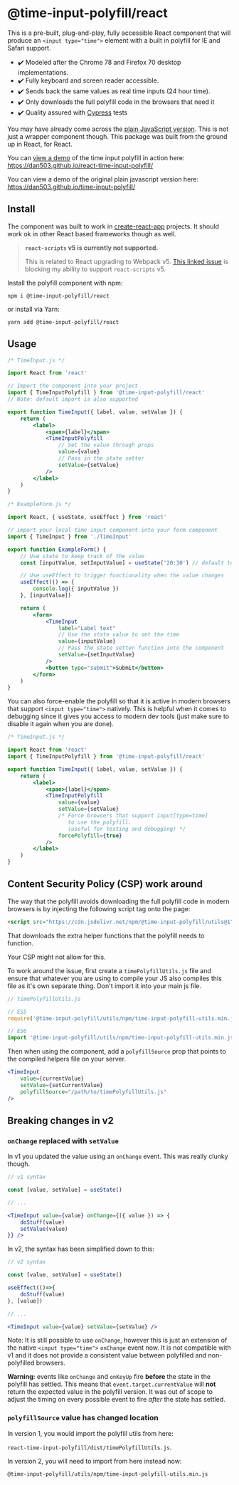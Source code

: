 # @time-input-polyfill/react

This is a pre-built, plug-and-play, fully accessible React component that will produce an `<input type="time">` element with a built in polyfill for IE and Safari support.

-   ✔️ Modeled after the Chrome 78 and Firefox 70 desktop implementations.
-   ✔️ Fully keyboard and screen reader accessible.
-   ✔️ Sends back the same values as real time inputs (24 hour time).
-   ✔️ Only downloads the full polyfill code in the browsers that need it
-   ✔️ Quality assured with [Cypress](https://www.cypress.io/) tests

You may have already come across the [plain JavaScript version](https://www.npmjs.com/package/time-input-polyfill). This is not just a wrapper component though. This package was built from the ground up in React, for React.

You can [view a demo](https://dan503.github.io/react-time-input-polyfill/) of the time input polyfill in action here: https://dan503.github.io/react-time-input-polyfill/

You can view a demo of the original plain javascript version here: https://dan503.github.io/time-input-polyfill/

## Install

The component was built to work in [create-react-app](https://create-react-app.dev/docs/getting-started) projects. It should work ok in other React based frameworks though as well.

> **`react-scripts` v5 is currently not supported.**
>
> This is related to React upgrading to Webpack v5. [This linked issue](https://github.com/facebook/create-react-app/issues/11865) is blocking my ability to support `react-scripts` v5.

Install the polyfill component with npm:

```
npm i @time-input-polyfill/react
```

or install via Yarn:

```
yarn add @time-input-polyfill/react
```

## Usage

```jsx
/* TimeInput.js */

import React from 'react'

// Import the component into your project
import { TimeInputPolyfill } from '@time-input-polyfill/react'
// Note: default import is also supported

export function TimeInput({ label, value, setValue }) {
    return (
        <label>
            <span>{label}</span>
            <TimeInputPolyfill
                // Set the value through props
                value={value}
                // Pass in the state setter
                setValue={setValue}
            />
        </label>
    )
}
```

```jsx
/* ExampleForm.js */

import React, { useState, useEffect } from 'react'

// import your local time input component into your form component
import { TimeInput } from './TimeInput'

export function ExampleForm() {
    // Use state to keep track of the value
    const [inputValue, setInputValue] = useState('20:30') // default to 8:30 PM

    // Use useEffect to trigger functionality when the value changes
    useEffect(() => {
        console.log({ inputValue })
    }, [inputValue])

    return (
        <form>
            <TimeInput
                label="Label text"
                // Use the state value to set the time
                value={inputValue}
                // Pass the state setter function into the component
                setValue={setInputValue}
            />
            <button type="submit">Submit</button>
        </form>
    )
}
```

You can also force-enable the polyfill so that it is active in modern browsers that support `<input type="time">` natively. This is helpful when it comes to debugging since it gives you access to modern dev tools (just make sure to disable it again when you are done).

```jsx
/* TimeInput.js */

import React from 'react'
import { TimeInputPolyfill } from '@time-input-polyfill/react'

export function TimeInput({ label, value, setValue }) {
    return (
        <label>
            <span>{label}</span>
            <TimeInputPolyfill
                value={value}
                setValue={setValue}
                /* Force browsers that support input[type=time]
                   to use the polyfill.
                   (useful for testing and debugging) */
                forcePolyfill={true}
            />
        </label>
    )
}
```

## Content Security Policy (CSP) work around

The way that the polyfill avoids downloading the full polyfill code in modern browsers is by injecting the following script tag onto the page:

```html
<script src="https://cdn.jsdelivr.net/npm/@time-input-polyfill/utils@1"></script>
```

That downloads the extra helper functions that the polyfill needs to function.

Your CSP might not allow for this.

To work around the issue, first create a `timePolyfillUtils.js` file and ensure that whatever you are using to compile your JS also compiles this file as it's own separate thing. Don't import it into your main js file.

```js
// timePolyfillUtils.js

// ES5
require('@time-input-polyfill/utils/npm/time-input-polyfill-utils.min.js')

// ES6
import '@time-input-polyfill/utils/npm/time-input-polyfill-utils.min.js'
```

Then when using the component, add a `polyfillSource` prop that points to the compiled helpers file on your server.

```jsx
<TimeInput
    value={currentValue}
    setValue={setCurrentValue}
    polyfillSource="/path/to/timePolyfillUtils.js"
/>
```

## Breaking changes in v2

### `onChange` replaced with `setValue`

In v1 you updated the value using an `onChange` event. This was really clunky though.

```jsx
// v1 syntax

const [value, setValue] = useState()

// ...

<TimeInput value={value} onChange={({ value }) => {
    doStuff(value)
    setValue(value)
}} />
```

In v2, the syntax has been simplified down to this:

```jsx
// v2 syntax

const [value, setValue] = useState()

useEffect(()=>{
    doStuff(value)
}, [value])

// ...

<TimeInput value={value} setValue={setValue} />
```

Note: It is still possible to use `onChange`, however this is just an extension of the native `<input type="time">` `onChange` event now. It is not compatible with v1 and it does not provide a consistent value between polyfilled and non-polyfilled browsers.

**Warning:** events like `onChange` and `onKeyUp` fire **before** the state in the polyfill has settled. This means that `event.target.currentValue` will **not** return the expected value in the polyfill version. It was out of scope to adjust the timing on every possible event to fire _after_ the state has settled.

### `polyfillSource` value has changed location

In version 1, you would import the polyfill utils from here:

`react-time-input-polyfill/dist/timePolyfillUtils.js`.

In version 2, you will need to import from here instead now:

`@time-input-polyfill/utils/npm/time-input-polyfill-utils.min.js`
